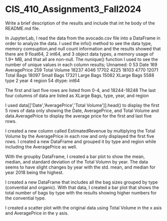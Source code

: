 # CIS_410_Assignment3_Fall2024
Write a brief description of the results and include that int he body of the README.md file.

In JupyterLab, I read the data from the avocado.csv file into a DataFrame in order to analyze the data. 
I used the info() method to see the data type, memory comsuption,and null count information and the results showed that there are 9 float64, 2 int64, and 3 object data types, a memory usage of 1.9+ MB, and that all are non-null.
The nunique() function I used to see the number of unique values in each column results; 
Unnamed: 0         53
Date              169
AveragePrice      259
Total Volume    18237
4046            17702
4225            18103
4770            12071
Total Bags      18097
Small Bags      17321
Large Bags      15082
XLarge Bags      5588
type                2
year                4
region             54
dtype: int64

The first and last five rows are listed from 0-4, and 18244-18248
The last four columns of data are listed as XLarge Bags, type, year, and region

I used data[['Date','AveragePrice','Total Volume']].head() to display the first 5 rows of data only showing the Date, AveragePrice, and Total Volume and data.AveragePrice to display the average price for the first and last five rows.

I created a new column called EstimatedRevenue by multiplying the Total Volume by the AveragePrice in each row and only displayed the first five rows.
I created a new DataFrame and grouped it by type and region while including the AveragePrice as well.

With the groupby DataFrame, I created a bar plot to show the mean, median, and standard deviation of the Total Volumn by year. The data seems to have slight changes by year with the std. mean, and median for year 2018 being the highest.

I created a new DataFrame that includes all the bag sizes grouped by type (convential and organic).
With that data, I created a bar plot that shows the total number of bags by type with the results showing higher numbers for the convential type.

I created a scatter plot with the original data using Total Volume in the x asis and AveragePrice in the y asis. 


